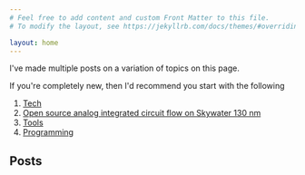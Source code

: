 ```yaml
---
# Feel free to add content and custom Front Matter to this file.
# To modify the layout, see https://jekyllrb.com/docs/themes/#overriding-theme-defaults

layout: home
---
```



I've made multiple posts on a variation of topics on this page.

If you're completely new, then I'd recommend you start with the following

1. [Tech](tech)
1. [Open source analog integrated circuit flow on Skywater 130 nm](tutorial)
1. [Tools](tools)
1. [Programming](programming)


## Posts